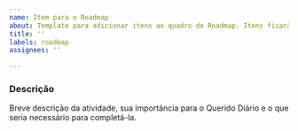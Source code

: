 ```yaml
---
name: Item para o Roadmap
about: Template para adicionar itens ao quadro de Roadmap. Itens ficarão "Em análise".
title: ''
labels: roadmap
assignees: ''

---
```


### Descrição
Breve descrição da atividade, sua importância para o Querido Diário e o que seria necessário para completá-la.
